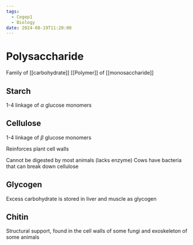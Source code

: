 ```yaml
---
tags:
  - Cegep1
  - Biology
date: 2024-08-19T11:20:00
---
```


# Polysaccharide

Family of [[carbohydrate]]
[[Polymer]] of [[monosaccharide]]

## Starch

1-4 linkage of $\alpha$ glucose monomers

## Cellulose

1-4 linkage of $\beta$ glucose monomers

Reinforces plant cell walls

Cannot be digested by most animals (lacks enzyme)
Cows have bacteria that can break down cellulose

## Glycogen

Excess carbohydrate is stored in liver and muscle as glycogen

## Chitin

Structural support, found in the cell walls of some fungi and exoskeleton of some animals